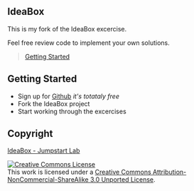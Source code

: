 ## IdeaBox

This is my fork of the IdeaBox excercise.

Feel free review code to implement your own solutions.

> [Getting Started](http://tutorials.jumpstartlab.com/projects/idea_box.html#i0:-getting-started)

## Getting Started

* Sign up for [Github](github.com/signup) _it's totataly free_
* Fork the IdeaBox project
* Start working through the excercises

## Copyright

[IdeaBox - Jumpstart Lab](http://tutorials.jumpstartlab.com/projects/idea_box.html)

<a rel="license" href="http://creativecommons.org/licenses/by-nc-sa/3.0/"><img alt="Creative Commons License" style="border-width:0" src="http://i.creativecommons.org/l/by-nc-sa/3.0/88x31.png" /></a><br />This work is licensed under a <a rel="license" href="http://creativecommons.org/licenses/by-nc-sa/3.0/">Creative Commons Attribution-NonCommercial-ShareAlike 3.0 Unported License</a>.
